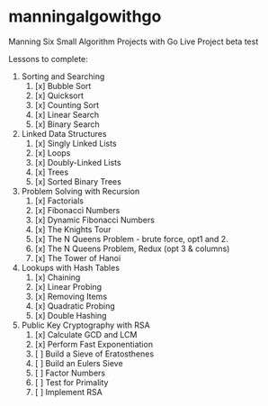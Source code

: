 # manningalgowithgo
Manning Six Small Algorithm Projects with Go Live Project beta test


Lessons to complete:
1. Sorting and Searching
    1. [x] Bubble Sort
    2. [x] Quicksort
    3. [x] Counting Sort
    4. [x] Linear Search
    5. [x] Binary Search
2. Linked Data Structures
    1. [x] Singly Linked Lists
    2. [x] Loops
    3. [x] Doubly-Linked Lists
    4. [x] Trees
    5. [x] Sorted Binary Trees
3. Problem Solving with Recursion
    1. [x] Factorials
    2. [x] Fibonacci Numbers
    3. [x] Dynamic Fibonacci Numbers
    4. [x] The Knights Tour
    5. [x] The N Queens Problem - brute force, opt1 and 2.
    6. [x] The N Queens Problem, Redux (opt 3 & columns)
    7. [x] The Tower of Hanoi
4. Lookups with Hash Tables
    1. [x] Chaining
    2. [x] Linear Probing
    3. [x] Removing Items
    4. [x] Quadratic Probing
    5. [x] Double Hashing
5. Public Key Cryptography with RSA
    1. [x] Calculate GCD and LCM
    2. [x] Perform Fast Exponentiation
    3. [ ] Build a Sieve of Eratosthenes
    4. [ ] Build an Eulers Sieve
    5. [ ] Factor Numbers
    6. [ ] Test for Primality
    7. [ ] Implement RSA
